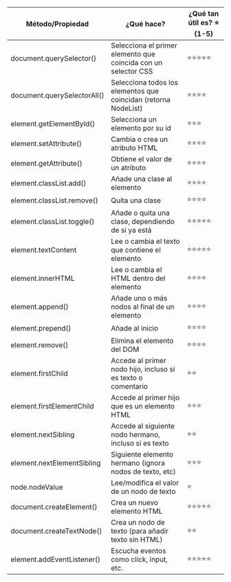 | Método/Propiedad              | ¿Qué hace?                                                                   | ¿Qué tan útil es? ⭐ (1-5) |
|------------------------------|------------------------------------------------------------------------------|----------------------------|
| document.querySelector()     | Selecciona el primer elemento que coincida con un selector CSS              | ⭐⭐⭐⭐⭐                     |
| document.querySelectorAll()  | Selecciona todos los elementos que coincidan (retorna NodeList)             | ⭐⭐⭐⭐                      |
| element.getElementById()     | Selecciona un elemento por su id                                            | ⭐⭐⭐                       |
| element.setAttribute()       | Cambia o crea un atributo HTML                                              | ⭐⭐⭐⭐                      |
| element.getAttribute()       | Obtiene el valor de un atributo                                             | ⭐⭐⭐⭐                      |
| element.classList.add()      | Añade una clase al elemento                                                 | ⭐⭐⭐⭐                      |
| element.classList.remove()   | Quita una clase                                                             | ⭐⭐⭐⭐                      |
| element.classList.toggle()   | Añade o quita una clase, dependiendo de si ya está                          | ⭐⭐⭐⭐⭐                     |
| element.textContent          | Lee o cambia el texto que contiene el elemento                              | ⭐⭐⭐⭐⭐                     |
| element.innerHTML            | Lee o cambia el HTML dentro del elemento                                    | ⭐⭐⭐⭐                      |
| element.append()             | Añade uno o más nodos al final de un elemento                               | ⭐⭐⭐⭐                      |
| element.prepend()            | Añade al inicio                                                              | ⭐⭐⭐⭐                      |
| element.remove()             | Elimina el elemento del DOM                                                 | ⭐⭐⭐⭐                      |
| element.firstChild           | Accede al primer nodo hijo, incluso si es texto o comentario                | ⭐⭐                        |
| element.firstElementChild    | Accede al primer hijo que es un elemento HTML                               | ⭐⭐⭐                       |
| element.nextSibling          | Accede al siguiente nodo hermano, incluso si es texto                       | ⭐⭐                        |
| element.nextElementSibling   | Siguiente elemento hermano (ignora nodos de texto, etc)                     | ⭐⭐⭐                       |
| node.nodeValue               | Lee/modifica el valor de un nodo de texto                                   | ⭐                         |
| document.createElement()     | Crea un nuevo elemento HTML                                                 | ⭐⭐⭐⭐⭐                     |
| document.createTextNode()    | Crea un nodo de texto (para añadir texto sin HTML)                          | ⭐⭐                        |
| element.addEventListener()   | Escucha eventos como click, input, etc.                                     | ⭐⭐⭐⭐⭐                     |
